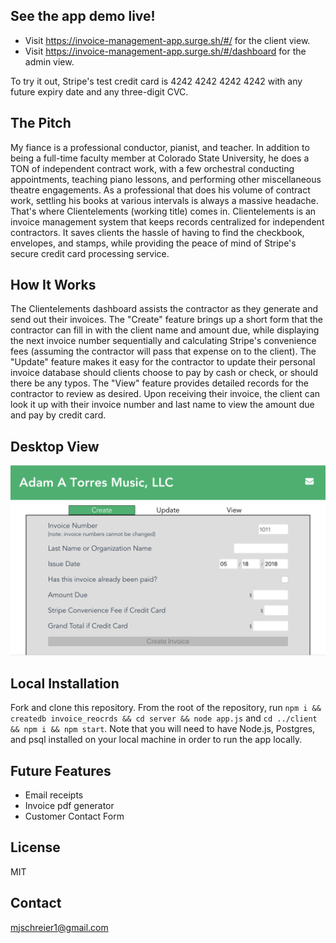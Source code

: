 ## See the app demo live!
* Visit https://invoice-management-app.surge.sh/#/ for the client view.
* Visit https://invoice-management-app.surge.sh/#/dashboard for the admin view.

To try it out, Stripe's test credit card is 4242 4242 4242 4242 with any future expiry date and any three-digit CVC.

## The Pitch
My fiance is a professional conductor, pianist, and teacher. In addition to being a full-time faculty member at Colorado State University, he does a TON of independent contract work, with a few orchestral conducting appointments, teaching piano lessons, and performing other miscellaneous theatre engagements. As a professional that does his volume of contract work, settling his books at various intervals is always a massive headache. That's where Clientelements (working title) comes in. Clientelements is an invoice management system that keeps records centralized for independent contractors. It saves clients the hassle of having to find the checkbook, envelopes, and stamps, while providing the peace of mind of Stripe's secure credit card processing service.

## How It Works
The Clientelements dashboard assists the contractor as they generate and send out their invoices. The "Create" feature brings up a short form that the contractor can fill in with the client name and amount due, while displaying the next invoice number sequentially and calculating Stripe's convenience fees (assuming the contractor will pass that expense on to the client). The "Update" feature makes it easy for the contractor to update their personal invoice database should clients choose to pay by cash or check, or should there be any typos. The "View" feature provides detailed records for the contractor to review as desired. Upon receiving their invoice, the client can look it up with their invoice number and last name to view the amount due and pay by credit card.

## Desktop View
![Clientelements Desktop View](./clientelements.png)

## Local Installation
Fork and clone this repository. From the root of the repository, run `npm i && createdb invoice_reocrds && cd server && node app.js` and `cd ../client && npm i && npm start`. Note that you will need to have Node.js, Postgres, and psql installed on your local machine in order to run the app locally.

## Future Features
* Email receipts
* Invoice pdf generator
* Customer Contact Form

## License
MIT

## Contact
mjschreier1@gmail.com